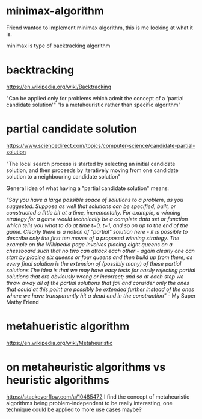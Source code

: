 # minimax-algorithm
Friend wanted to implement minimax algorithm, this is me looking at what it is.

minimax is type of backtracking algorithm

# backtracking
https://en.wikipedia.org/wiki/Backtracking

"Can be applied only for problems which admit the concept of a 'partial candidate solution'"
"Is a metaheuristic rather than specific algorithm"

# partial candidate solution
https://www.sciencedirect.com/topics/computer-science/candidate-partial-solution

"The local search process is started by selecting an initial candidate solution, and then proceeds by iteratively moving from one candidate solution to a neighbouring candidate solution"

General idea of what having a "partial candidate solution" means:

_"Say you have a large possible space of solutions to a problem, as you suggested. Suppose as well that solutions can be specified, built, or constructed a little bit at a time, incrementally. For example, a winning strategy for a game would technically be a complete data set or function which tells you what to do at time t=0, t=1, and so on up to the end of the game. Clearly there is a notion of "partial" solution here - it is possible to describe only the first ten moves of a proposed winning strategy. The example on the Wikipedia page involves placing eight queens on a chessboard such that no two can attack each other - again clearly one can start by placing six queens or four queens and then build up from there, as every final solution is the extension of (possibly many) of these partial solutions
The idea is that we may have easy tests for easily rejecting partial solutions that are obviously wrong or incorrect; and so at each step we throw away all of the partial solutions that fail and consider only the ones that could  at this point are possibly be extended further instead of the ones where we have transparently hit a dead end in the construction"_ - My Super Mathy Friend

# metahueristic algorithm
https://en.wikipedia.org/wiki/Metaheuristic

# on metaheuristic algorithms vs heuristic algorithms
https://stackoverflow.com/a/10485472
I find the concept of metaheuristic algorithms being problem-independent to be really interesting, one technique could be applied to more use cases maybe?



